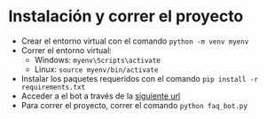 # Instalación y correr el proyecto

-  Crear el entorno virtual con el comando `python -m venv myenv`
-  Correr el entorno virtual:
	- Windows: `myenv\Scripts\activate`
	- Linux: `source myenv/bin/activate`
- Instalar los paquetes requeridos con el comando `pip install -r requirements.txt`
- Acceder a el bot a través de la [siguiente url](https://t.me/MediClinicFAQ_USCO_bot)
- Para correr el proyecto, correr el comando `python faq_bot.py`
